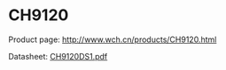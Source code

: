# CH9120

Product page: <http://www.wch.cn/products/CH9120.html>

Datasheet: [CH9120DS1.pdf](CH9120DS1.pdf)
